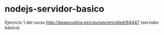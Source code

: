 # nodejs-servidor-basico
Ejercicio 1 del curso http://keepcoding.es/courses/enrolled/64447 (servidor básico)
